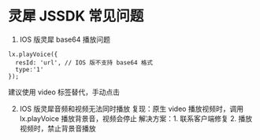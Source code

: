 # 灵犀 JSSDK 常见问题

1. IOS 版灵犀 base64 播放问题

```
lx.playVoice({
  resId: 'url', // IOS 版不支持 base64 格式
  type:'1'
});
```

建议使用 video 标签替代，手动点击

2. IOS 版灵犀音频和视频无法同时播放
复现：原生 video 播放视频时，调用 lx.playVoice 播放背景音，视频会停止
解决方案：1. 联系客户端修复 2. 播放视频时，禁止背景音播放
